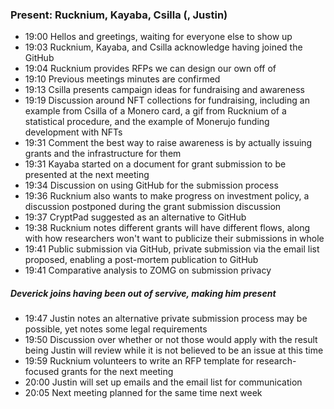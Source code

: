 ### Present: Rucknium, Kayaba, Csilla (, Justin)

- 19:00 Hellos and greetings, waiting for everyone else to show up
- 19:03 Rucknium, Kayaba, and Csilla acknowledge having joined the GitHub
- 19:04 Rucknium provides RFPs we can design our own off of
- 19:10 Previous meetings minutes are confirmed
- 19:13 Csilla presents campaign ideas for fundraising and awareness
- 19:19 Discussion around NFT collections for fundraising, including an example from Csilla of a Monero card, a gif from Rucknium of a statistical procedure, and the example of Monerujo funding development with NFTs
- 19:31 Comment the best way to raise awareness is by actually issuing grants and the infrastructure for them
- 19:31 Kayaba started on a document for grant submission to be presented at the next meeting
- 19:34 Discussion on using GitHub for the submission process
- 19:36 Rucknium also wants to make progress on investment policy, a discussion postponed during the grant submission discussion
- 19:37 CryptPad suggested as an alternative to GitHub
- 19:38 Rucknium notes different grants will have different flows, along with how researchers won't want to publicize their submissions in whole
- 19:41 Public submission via GitHub, private submission via the email list proposed, enabling a post-mortem publication to GitHub
- 19:41 Comparative analysis to ZOMG on submission privacy

##### Deverick joins having been out of servive, making him present

- 19:47 Justin notes an alternative private submission process may be possible, yet notes some legal requirements
- 19:50 Discussion over whether or not those would apply with the result being Justin will review while it is not believed to be an issue at this time
- 19:59 Rucknium volunteers to write an RFP template for research-focused grants for the next meeting
- 20:00 Justin will set up emails and the email list for communication
- 20:05 Next meeting planned for the same time next week
